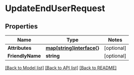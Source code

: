 # UpdateEndUserRequest

## Properties
Name | Type | Notes
------------ | ------------- | -------------
**Attributes** | [**map[string]interface{}**](.md) | [optional] 
**FriendlyName** | **string** | [optional] 

[[Back to Model list]](../README.md#documentation-for-models) [[Back to API list]](../README.md#documentation-for-api-endpoints) [[Back to README]](../README.md)


